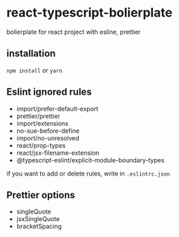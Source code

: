 # react-typescript-bolierplate

bolierplate for react project with esline, prettier

## installation
```npm install``` or ```yarn```

## Eslint ignored rules
- import/prefer-default-export
- prettier/prettier
- import/extensions
- no-sue-before-define
- import/no-unresolved
- react/prop-types
- react/jsx-filename-extension
- @typescript-eslint/explicit-module-boundary-types

if you want to add or delete rules, write in `.eslintrc.json`

## Prettier options
- singleQuote
- jsxSingleQuote
- bracketSpacing
